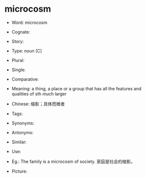 # microcosm

- Word: microcosm
- Cognate: 
- Story: 

- Type: noun [C]
- Plural: 
- Single: 
- Comparative: 
- Meaning: a thing, a place or a group that has all the features and qualities of sth much larger
- Chinese: 缩影；具体而微者
- Tags: 
- Synonyms: 
- Antonyms: 
- Similar: 
- Use: 
- Eg.: The family is a microcosm of society. 家庭是社会的缩影。
- Picture: 

